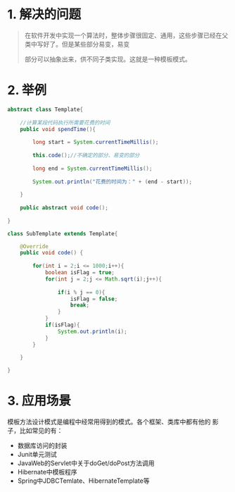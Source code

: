 # 1. 解决的问题

  >在软件开发中实现一个算法时，整体步骤很固定、通用，这些步骤已经在父类中写好了。但是某些部分易变，易变
  >
  >部分可以抽象出来，供不同子类实现。这就是一种模板模式。

# 2. 举例

```java
abstract class Template{
	
	//计算某段代码执行所需要花费的时间
	public void spendTime(){
		
		long start = System.currentTimeMillis();
		
		this.code();//不确定的部分、易变的部分
		
		long end = System.currentTimeMillis();
		
		System.out.println("花费的时间为：" + (end - start));
		
	}
	
	public abstract void code();
	
}

class SubTemplate extends Template{

	@Override
	public void code() {
		
		for(int i = 2;i <= 1000;i++){
			boolean isFlag = true;
			for(int j = 2;j <= Math.sqrt(i);j++){
				
				if(i % j == 0){
					isFlag = false;
					break;
				}
			}
			if(isFlag){
				System.out.println(i);
			}
		}

	}
	
}
```
# 3. 应用场景


模板方法设计模式是编程中经常用得到的模式。各个框架、类库中都有他的
影子，比如常见的有：
* 数据库访问的封装
* Junit单元测试
* JavaWeb的Servlet中关于doGet/doPost方法调用
* Hibernate中模板程序
* Spring中JDBCTemlate、HibernateTemplate等


